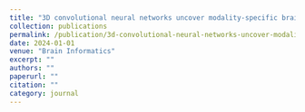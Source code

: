 ```yaml
---
title: "3D convolutional neural networks uncover modality-specific brain-imaging predictors for Alzheimer’s disease sub-scores"
collection: publications
permalink: /publication/3d-convolutional-neural-networks-uncover-modality-specific-b/
date: 2024-01-01
venue: "Brain Informatics"
excerpt: ""
authors: ""
paperurl: ""
citation: ""
category: journal
---
```

